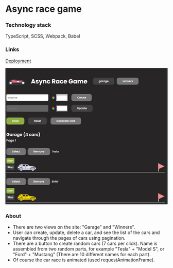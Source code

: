 # Async race game

### Technology stack
TypeScript, SCSS, Webpack, Babel

### Links
[Deployment](http://egolab.alwaysdata.net/)

![Image preview](https://github.com/Egor-Dubovik/async-race-client/blob/main/src/assets/images/asyncrace-app-screen.jpg)

### About
- There are two views on the site: "Garage" and "Winners".
- User can create, update, delete a car, and see the list of the cars and navigate through the pages of cars using pagination. 
- There are a button to create random cars (7 cars per click). Name is assembled from two random parts, for example "Tesla" + "Model S", or "Ford" + "Mustang" (There are 10 different names for each part).
- Of course the car race is animated (used requestAnimationFrame).
